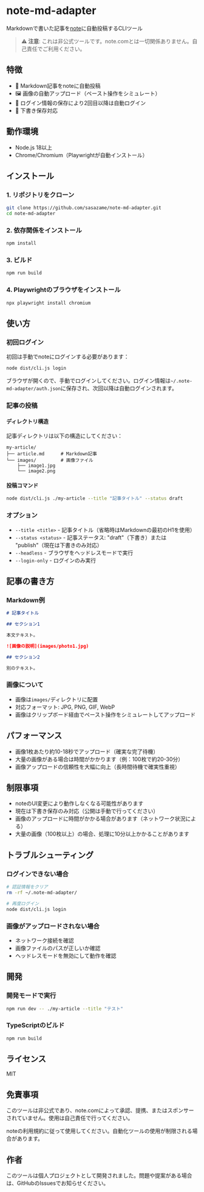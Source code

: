 # note-md-adapter

Markdownで書いた記事を[note](https://note.com)に自動投稿するCLIツール

> **⚠️ 注意**: これは非公式ツールです。note.comとは一切関係ありません。自己責任でご利用ください。

## 特徴

- 📝 Markdown記事をnoteに自動投稿
- 🖼️ 画像の自動アップロード（ペースト操作をシミュレート）
- 🔐 ログイン情報の保存により2回目以降は自動ログイン
- 📄 下書き保存対応

## 動作環境

- Node.js 18以上
- Chrome/Chromium（Playwrightが自動インストール）

## インストール

### 1. リポジトリをクローン

```bash
git clone https://github.com/sasazame/note-md-adapter.git
cd note-md-adapter
```

### 2. 依存関係をインストール

```bash
npm install
```

### 3. ビルド

```bash
npm run build
```

### 4. Playwrightのブラウザをインストール

```bash
npx playwright install chromium
```

## 使い方

### 初回ログイン

初回は手動でnoteにログインする必要があります：

```bash
node dist/cli.js login
```

ブラウザが開くので、手動でログインしてください。ログイン情報は`~/.note-md-adapter/auth.json`に保存され、次回以降は自動ログインされます。

### 記事の投稿

#### ディレクトリ構造

記事ディレクトリは以下の構造にしてください：

```
my-article/
├── article.md      # Markdown記事
└── images/         # 画像ファイル
    ├── image1.jpg
    └── image2.png
```

#### 投稿コマンド

```bash
node dist/cli.js ./my-article --title "記事タイトル" --status draft
```

### オプション

- `--title <title>` - 記事タイトル（省略時はMarkdownの最初のH1を使用）
- `--status <status>` - 記事ステータス: "draft"（下書き）または "publish"（現在は下書きのみ対応）
- `--headless` - ブラウザをヘッドレスモードで実行
- `--login-only` - ログインのみ実行

## 記事の書き方

### Markdown例

```markdown
# 記事タイトル

## セクション1

本文テキスト。

![画像の説明](images/photo1.jpg)

## セクション2

別のテキスト。
```

### 画像について

- 画像は`images/`ディレクトリに配置
- 対応フォーマット: JPG, PNG, GIF, WebP
- 画像はクリップボード経由でペースト操作をシミュレートしてアップロード

## パフォーマンス

- 画像1枚あたり約10-18秒でアップロード（確実な完了待機）
- 大量の画像がある場合は時間がかかります（例：100枚で約20-30分）
- 画像アップロードの信頼性を大幅に向上（長時間待機で確実性重視）

## 制限事項

- noteのUI変更により動作しなくなる可能性があります
- 現在は下書き保存のみ対応（公開は手動で行ってください）
- 画像のアップロードに時間がかかる場合があります（ネットワーク状況による）
- 大量の画像（100枚以上）の場合、処理に10分以上かかることがあります

## トラブルシューティング

### ログインできない場合

```bash
# 認証情報をクリア
rm -rf ~/.note-md-adapter/

# 再度ログイン
node dist/cli.js login
```

### 画像がアップロードされない場合

- ネットワーク接続を確認
- 画像ファイルのパスが正しいか確認
- ヘッドレスモードを無効にして動作を確認

## 開発

### 開発モードで実行

```bash
npm run dev -- ./my-article --title "テスト"
```

### TypeScriptのビルド

```bash
npm run build
```

## ライセンス

MIT

## 免責事項

このツールは非公式であり、note.comによって承認、提携、またはスポンサーされていません。使用は自己責任で行ってください。

noteの利用規約に従って使用してください。自動化ツールの使用が制限される場合があります。

## 作者

このツールは個人プロジェクトとして開発されました。問題や提案がある場合は、GitHubのIssuesでお知らせください。